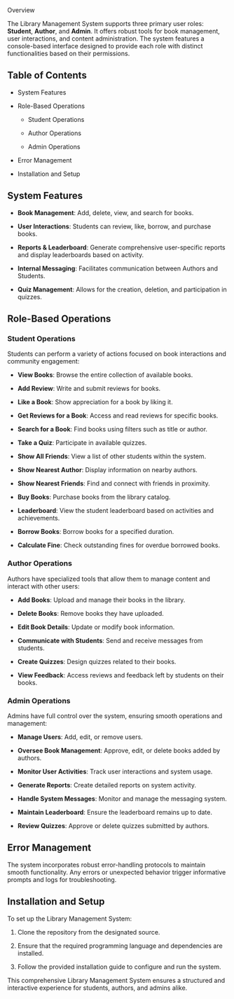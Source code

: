 
Overview

The Library Management System supports three primary user roles: **Student**, **Author**, and **Admin**. It offers robust tools for book management, user interactions, and content administration. The system features a console-based interface designed to provide each role with distinct functionalities based on their permissions.

## Table of Contents

- System Features
    
- Role-Based Operations
    
    - Student Operations
        
    - Author Operations
        
    - Admin Operations
        
- Error Management
    
- Installation and Setup
    

## System Features

- **Book Management**: Add, delete, view, and search for books.
    
- **User Interactions**: Students can review, like, borrow, and purchase books.
    
- **Reports & Leaderboard**: Generate comprehensive user-specific reports and display leaderboards based on activity.
    
- **Internal Messaging**: Facilitates communication between Authors and Students.
    
- **Quiz Management**: Allows for the creation, deletion, and participation in quizzes.
    

## Role-Based Operations

### Student Operations

Students can perform a variety of actions focused on book interactions and community engagement:

- **View Books**: Browse the entire collection of available books.
    
- **Add Review**: Write and submit reviews for books.
    
- **Like a Book**: Show appreciation for a book by liking it.
    
- **Get Reviews for a Book**: Access and read reviews for specific books.
    
- **Search for a Book**: Find books using filters such as title or author.
    
- **Take a Quiz**: Participate in available quizzes.
    
- **Show All Friends**: View a list of other students within the system.
    
- **Show Nearest Author**: Display information on nearby authors.
    
- **Show Nearest Friends**: Find and connect with friends in proximity.
    
- **Buy Books**: Purchase books from the library catalog.
    
- **Leaderboard**: View the student leaderboard based on activities and achievements.
    
- **Borrow Books**: Borrow books for a specified duration.
    
- **Calculate Fine**: Check outstanding fines for overdue borrowed books.
    

### Author Operations

Authors have specialized tools that allow them to manage content and interact with other users:

- **Add Books**: Upload and manage their books in the library.
    
- **Delete Books**: Remove books they have uploaded.
    
- **Edit Book Details**: Update or modify book information.
    
- **Communicate with Students**: Send and receive messages from students.
    
- **Create Quizzes**: Design quizzes related to their books.
    
- **View Feedback**: Access reviews and feedback left by students on their books.
    

### Admin Operations

Admins have full control over the system, ensuring smooth operations and management:

- **Manage Users**: Add, edit, or remove users.
    
- **Oversee Book Management**: Approve, edit, or delete books added by authors.
    
- **Monitor User Activities**: Track user interactions and system usage.
    
- **Generate Reports**: Create detailed reports on system activity.
    
- **Handle System Messages**: Monitor and manage the messaging system.
    
- **Maintain Leaderboard**: Ensure the leaderboard remains up to date.
    
- **Review Quizzes**: Approve or delete quizzes submitted by authors.
    

## Error Management

The system incorporates robust error-handling protocols to maintain smooth functionality. Any errors or unexpected behavior trigger informative prompts and logs for troubleshooting.

## Installation and Setup

To set up the Library Management System:

1. Clone the repository from the designated source.
    
2. Ensure that the required programming language and dependencies are installed.
    
3. Follow the provided installation guide to configure and run the system.
    

This comprehensive Library Management System ensures a structured and interactive experience for students, authors, and admins alike.